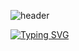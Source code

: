 ![header](https://capsule-render.vercel.app/api?type=wave&color=auto&height=150&section=header&text=My_page%20render&fontSize=24)


[![Typing SVG](https://readme-typing-svg.demolab.com?font=Fira+Code&weight=700&size=25&duration=4000&pause=4000&color=2D8AFF&width=435&lines=Hi;My+Name+is+taeseong+An;My+job+is+front-end)](https://git.io/typing-svg)

